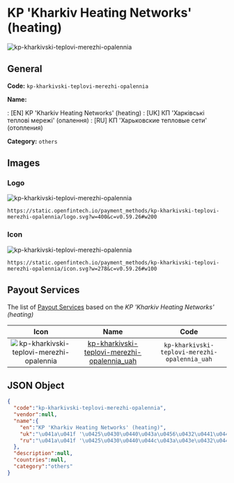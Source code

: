 
# KP 'Kharkiv Heating Networks' (heating) 
![kp-kharkivski-teplovi-merezhi-opalennia](https://static.openfintech.io/payment_methods/kp-kharkivski-teplovi-merezhi-opalennia/logo.svg?w=400&c=v0.59.26#w200)  

## General 
**Code:** `kp-kharkivski-teplovi-merezhi-opalennia` 
 
**Name:** 
 
:	[EN] KP 'Kharkiv Heating Networks' (heating) 
:	[UK] КП 'Харківські теплові мережі' (опалення) 
:	[RU] КП 'Харьковские тепловые сети' (отопления) 
 
**Category:** `others` 
 

## Images 

### Logo 
![kp-kharkivski-teplovi-merezhi-opalennia](https://static.openfintech.io/payment_methods/kp-kharkivski-teplovi-merezhi-opalennia/logo.svg?w=400&c=v0.59.26#w200)  

```
https://static.openfintech.io/payment_methods/kp-kharkivski-teplovi-merezhi-opalennia/logo.svg?w=400&c=v0.59.26#w200
```  

### Icon 
![kp-kharkivski-teplovi-merezhi-opalennia](https://static.openfintech.io/payment_methods/kp-kharkivski-teplovi-merezhi-opalennia/icon.svg?w=278&c=v0.59.26#w100)  

```
https://static.openfintech.io/payment_methods/kp-kharkivski-teplovi-merezhi-opalennia/icon.svg?w=278&c=v0.59.26#w100
```  

## Payout Services 
 
The list of [Payout Services](/payout-services/) based on the _KP 'Kharkiv Heating Networks' (heating)_ 

|Icon|Name|Code| 
|:---:|:---:|:---:| 
|![kp-kharkivski-teplovi-merezhi-opalennia](https://static.openfintech.io/payout_methods/kp-kharkivski-teplovi-merezhi-opalennia/icon.png?w=278&c=v0.59.26#w40) |[kp-kharkivski-teplovi-merezhi-opalennia_uah](/payout-services/kp-kharkivski-teplovi-merezhi-opalennia_uah/)|`kp-kharkivski-teplovi-merezhi-opalennia_uah`| 
 

## JSON Object 

```json
{
  "code":"kp-kharkivski-teplovi-merezhi-opalennia",
  "vendor":null,
  "name":{
    "en":"KP 'Kharkiv Heating Networks' (heating)",
    "uk":"\u041a\u041f '\u0425\u0430\u0440\u043a\u0456\u0432\u0441\u044c\u043a\u0456 \u0442\u0435\u043f\u043b\u043e\u0432\u0456 \u043c\u0435\u0440\u0435\u0436\u0456' (\u043e\u043f\u0430\u043b\u0435\u043d\u043d\u044f)",
    "ru":"\u041a\u041f '\u0425\u0430\u0440\u044c\u043a\u043e\u0432\u0441\u043a\u0438\u0435 \u0442\u0435\u043f\u043b\u043e\u0432\u044b\u0435 \u0441\u0435\u0442\u0438' (\u043e\u0442\u043e\u043f\u043b\u0435\u043d\u0438\u044f)"
  },
  "description":null,
  "countries":null,
  "category":"others"
}
```  
